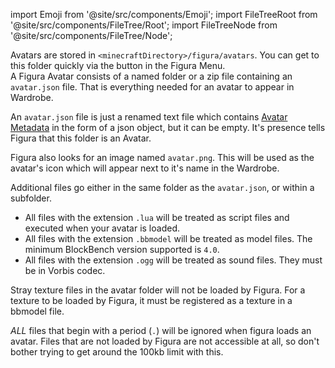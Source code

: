 import Emoji from '@site/src/components/Emoji';
import FileTreeRoot from '@site/src/components/FileTree/Root';
import FileTreeNode from '@site/src/components/FileTree/Node';

Avatars are stored in <code>&lt;minecraftDirectory&gt;/figura/avatars</code>. You can get to this folder quickly via the <Emoji icon="figura/folder"/> button in the Figura Menu.<br/>
A Figura Avatar consists of a named <Emoji icon="file/folder"/> folder or a <Emoji icon="file/zip"/> zip file containing an <Emoji icon="file/json"/> <code>avatar.json</code> file. That is everything needed for an avatar to appear in Wardrobe.<br/>

<FileTreeRoot>
  <FileTreeNode label="avatars">
    <FileTreeNode label="&lt;AvatarName&gt;">
      <FileTreeNode label="avatar.json" icon="file/json" />
    </FileTreeNode>
  </FileTreeNode>
</FileTreeRoot>

An <Emoji icon="file/json"/> <code>avatar.json</code> file is just a renamed text file which contains [Avatar Metadata](../tutorials/Avatar%20Metadata) in the form of a json object, but it can be empty. It's presence tells Figura that this folder is an Avatar.

Figura also looks for an image named <Emoji icon="file/texture"/> <code>avatar.png</code>. This will be used as the avatar's icon which will appear next to it's name in the Wardrobe.

<FileTreeRoot>
  <FileTreeNode label="avatars">
    <FileTreeNode label="&lt;AvatarName&gt;">
      <FileTreeNode label="avatar.json" icon="file/json" />
      <FileTreeNode label="avatar.png" icon="file/texture" />
    </FileTreeNode>
  </FileTreeNode>
</FileTreeRoot>

Additional files go either in the same folder as the <Emoji icon="file/json"/> <code>avatar.json</code>, or within a <Emoji icon="file/folder"/> subfolder.

-   All files with the extension <Emoji icon="file/lua"/> <code>.lua</code> will be treated as script files and executed when your avatar is loaded.
-   All files with the extension <Emoji icon="file/bbmodel"/> <code>.bbmodel</code> will be treated as model files. The minimum BlockBench version supported is <code>4.0</code>.
-   All files with the extension <Emoji icon="file/ogg"/> <code>.ogg</code> will be treated as sound files. They must be in Vorbis codec.

Stray <Emoji icon="file/texture"/> texture files in the avatar folder will not be loaded by Figura. For a texture to be loaded by Figura, it must be registered as a texture in a <Emoji icon="file/bbmodel"/> bbmodel file.

_ALL_ files that begin with a period (<code>.</code>) will be ignored when figura loads an avatar. Files that are not loaded by Figura are not accessible at all, so don't bother trying to get around the 100kb limit with this.
